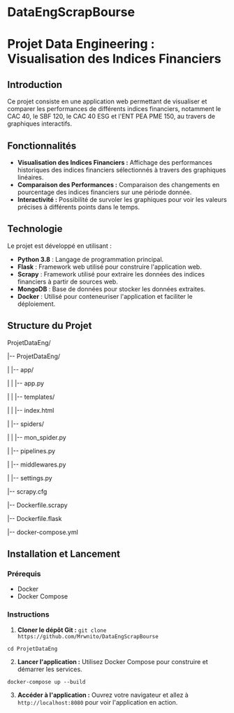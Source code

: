 # DataEngScrapBourse

# Projet Data Engineering : Visualisation des Indices Financiers

## Introduction

Ce projet consiste en une application web permettant de visualiser et comparer les performances de différents indices financiers, notamment le CAC 40, le SBF 120, le CAC 40 ESG et l'ENT PEA PME 150, au travers de graphiques interactifs.

## Fonctionnalités

- **Visualisation des Indices Financiers :** Affichage des performances historiques des indices financiers sélectionnés à travers des graphiques linéaires.
- **Comparaison des Performances :** Comparaison des changements en pourcentage des indices financiers sur une période donnée.
- **Interactivité :** Possibilité de survoler les graphiques pour voir les valeurs précises à différents points dans le temps.

## Technologie

Le projet est développé en utilisant :

- **Python 3.8** : Langage de programmation principal.
- **Flask** : Framework web utilisé pour construire l'application web.
- **Scrapy** : Framework utilisé pour extraire les données des indices financiers à partir de sources web.
- **MongoDB** : Base de données pour stocker les données extraites.
- **Docker** : Utilisé pour conteneuriser l'application et faciliter le déploiement.

## Structure du Projet
ProjetDataEng/

|-- ProjetDataEng/

|   |-- app/

|   |   |-- app.py

|   |   |-- templates/

|   |       |-- index.html

|   |-- spiders/

|   |   |-- mon_spider.py

|   |-- pipelines.py

|   |-- middlewares.py

|   |-- settings.py

|-- scrapy.cfg

|-- Dockerfile.scrapy

|-- Dockerfile.flask

|-- docker-compose.yml
    


## Installation et Lancement

### Prérequis

- Docker
- Docker Compose

### Instructions

1. **Cloner le dépôt Git :**
`git clone https://github.com/Mrwnito/DataEngScrapBourse`

`cd ProjetDataEng`

2. **Lancer l'application :**
Utilisez Docker Compose pour construire et démarrer les services.

`docker-compose up --build`

3. **Accéder à l'application :**
Ouvrez votre navigateur et allez à `http://localhost:8080` pour voir l'application en action.



